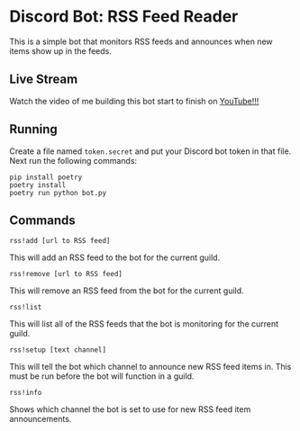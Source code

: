 # Discord Bot: RSS Feed Reader

This is a simple bot that monitors RSS feeds and announces when new items show up in the feeds.

## Live Stream

Watch the video of me building this bot start to finish on [YouTube!!!](https://youtu.be/RCAJie1rmvU?t=1741)

## Running

Create a file named `token.secret` and put your Discord bot token in that file. Next run the following commands:
```shell
pip install poetry
poetry install
poetry run python bot.py
```

## Commands

`rss!add [url to RSS feed]`

This will add an RSS feed to the bot for the current guild.

`rss!remove [url to RSS feed]`

This will remove an RSS feed from the bot for the current guild.

`rss!list`

This will list all of the RSS feeds that the bot is monitoring for the current guild.

`rss!setup [text channel]`

This will tell the bot which channel to announce new RSS feed items in. This must be run before the bot will function in a guild.

`rss!info`

Shows which channel the bot is set to use for new RSS feed item announcements.
